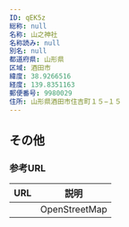 ```yaml
---
ID: qEK5z
総称: null
名称: 山之神社
名称読み: null
別名: null
都道府県: 山形県
区域: 酒田市
緯度: 38.9266516
経度: 139.8351163
郵便番号: 9980029
住所: 山形県酒田市住吉町１５−１５
---
```


## その他

### 参考URL

| URL | 説明          |
| --- | ------------- |
|     | OpenStreetMap |
